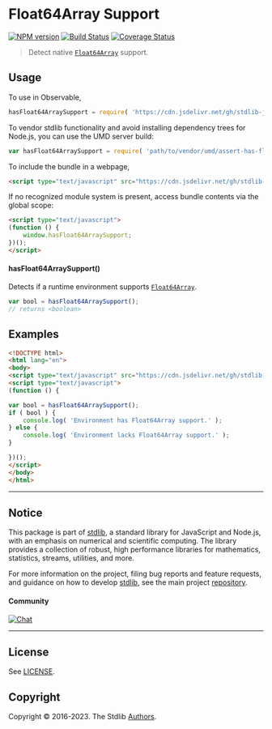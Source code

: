 <!--

@license Apache-2.0

Copyright (c) 2018 The Stdlib Authors.

Licensed under the Apache License, Version 2.0 (the "License");
you may not use this file except in compliance with the License.
You may obtain a copy of the License at

   http://www.apache.org/licenses/LICENSE-2.0

Unless required by applicable law or agreed to in writing, software
distributed under the License is distributed on an "AS IS" BASIS,
WITHOUT WARRANTIES OR CONDITIONS OF ANY KIND, either express or implied.
See the License for the specific language governing permissions and
limitations under the License.

-->

# Float64Array Support

[![NPM version][npm-image]][npm-url] [![Build Status][test-image]][test-url] [![Coverage Status][coverage-image]][coverage-url] <!-- [![dependencies][dependencies-image]][dependencies-url] -->

> Detect native [`Float64Array`][mdn-float64array] support.



<section class="usage">

## Usage

To use in Observable,

```javascript
hasFloat64ArraySupport = require( 'https://cdn.jsdelivr.net/gh/stdlib-js/assert-has-float64array-support@umd/browser.js' )
```

To vendor stdlib functionality and avoid installing dependency trees for Node.js, you can use the UMD server build:

```javascript
var hasFloat64ArraySupport = require( 'path/to/vendor/umd/assert-has-float64array-support/index.js' )
```

To include the bundle in a webpage,

```html
<script type="text/javascript" src="https://cdn.jsdelivr.net/gh/stdlib-js/assert-has-float64array-support@umd/browser.js"></script>
```

If no recognized module system is present, access bundle contents via the global scope:

```html
<script type="text/javascript">
(function () {
    window.hasFloat64ArraySupport;
})();
</script>
```

#### hasFloat64ArraySupport()

Detects if a runtime environment supports [`Float64Array`][mdn-float64array].

```javascript
var bool = hasFloat64ArraySupport();
// returns <boolean>
```

</section>

<!-- /.usage -->

<section class="examples">

## Examples

<!-- eslint no-undef: "error" -->

```html
<!DOCTYPE html>
<html lang="en">
<body>
<script type="text/javascript" src="https://cdn.jsdelivr.net/gh/stdlib-js/assert-has-float64array-support@umd/browser.js"></script>
<script type="text/javascript">
(function () {

var bool = hasFloat64ArraySupport();
if ( bool ) {
    console.log( 'Environment has Float64Array support.' );
} else {
    console.log( 'Environment lacks Float64Array support.' );
}

})();
</script>
</body>
</html>
```

</section>

<!-- /.examples -->



<!-- Section for related `stdlib` packages. Do not manually edit this section, as it is automatically populated. -->

<section class="related">

</section>

<!-- /.related -->

<!-- Section for all links. Make sure to keep an empty line after the `section` element and another before the `/section` close. -->


<section class="main-repo" >

* * *

## Notice

This package is part of [stdlib][stdlib], a standard library for JavaScript and Node.js, with an emphasis on numerical and scientific computing. The library provides a collection of robust, high performance libraries for mathematics, statistics, streams, utilities, and more.

For more information on the project, filing bug reports and feature requests, and guidance on how to develop [stdlib][stdlib], see the main project [repository][stdlib].

#### Community

[![Chat][chat-image]][chat-url]

---

## License

See [LICENSE][stdlib-license].


## Copyright

Copyright &copy; 2016-2023. The Stdlib [Authors][stdlib-authors].

</section>

<!-- /.stdlib -->

<!-- Section for all links. Make sure to keep an empty line after the `section` element and another before the `/section` close. -->

<section class="links">

[npm-image]: http://img.shields.io/npm/v/@stdlib/assert-has-float64array-support.svg
[npm-url]: https://npmjs.org/package/@stdlib/assert-has-float64array-support

[test-image]: https://github.com/stdlib-js/assert-has-float64array-support/actions/workflows/test.yml/badge.svg?branch=main
[test-url]: https://github.com/stdlib-js/assert-has-float64array-support/actions/workflows/test.yml?query=branch:main

[coverage-image]: https://img.shields.io/codecov/c/github/stdlib-js/assert-has-float64array-support/main.svg
[coverage-url]: https://codecov.io/github/stdlib-js/assert-has-float64array-support?branch=main

<!--

[dependencies-image]: https://img.shields.io/david/stdlib-js/assert-has-float64array-support.svg
[dependencies-url]: https://david-dm.org/stdlib-js/assert-has-float64array-support/main

-->

[chat-image]: https://img.shields.io/gitter/room/stdlib-js/stdlib.svg
[chat-url]: https://app.gitter.im/#/room/#stdlib-js_stdlib:gitter.im

[stdlib]: https://github.com/stdlib-js/stdlib

[stdlib-authors]: https://github.com/stdlib-js/stdlib/graphs/contributors

[cli-section]: https://github.com/stdlib-js/assert-has-float64array-support#cli
[cli-url]: https://github.com/stdlib-js/assert-has-float64array-support/tree/cli
[@stdlib/assert-has-float64array-support]: https://github.com/stdlib-js/assert-has-float64array-support/tree/main

[umd]: https://github.com/umdjs/umd
[es-module]: https://developer.mozilla.org/en-US/docs/Web/JavaScript/Guide/Modules

[deno-url]: https://github.com/stdlib-js/assert-has-float64array-support/tree/deno
[umd-url]: https://github.com/stdlib-js/assert-has-float64array-support/tree/umd
[esm-url]: https://github.com/stdlib-js/assert-has-float64array-support/tree/esm
[branches-url]: https://github.com/stdlib-js/assert-has-float64array-support/blob/main/branches.md

[stdlib-license]: https://raw.githubusercontent.com/stdlib-js/assert-has-float64array-support/main/LICENSE

[mdn-float64array]: https://developer.mozilla.org/en-US/docs/Web/JavaScript/Reference/Global_Objects/Float64Array

</section>

<!-- /.links -->
